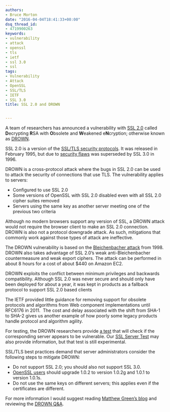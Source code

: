 ```yaml
---
authors:
- Bruce Morton
date: "2016-04-04T18:41:33+00:00"
dsq_thread_id:
- 4719900263
keywords:
- vulnerability
- attack
- openssl
- tls
- ietf
- ssl 3.0
- ssl
tags:
- Vulnerability
- Attack
- OpenSSL
- SSL/TLS
- IETF
- SSL 3.0
title: SSL 2.0 and DROWN


---
```

A team of researchers has announced a vulnerability with [SSL 2.0][1] called **D**ecrypting **R**SA with **O**bsolete and **W**eakened e**N**cryption; otherwise known as [DROWN][2].

SSL 2.0 is a version of the [SSL/TLS security protocols][3]. It was released in February 1995, but due to [security flaws][4] was superseded by SSL 3.0 in 1996.

DROWN is a cross-protocol attack where the bugs in SSL 2.0 can be used to attack the security of connections that use TLS. The vulnerability applies to servers:

  * Configured to use SSL 2.0
  * Some versions of OpenSSL with SSL 2.0 disabled even with all SSL 2.0 cipher suites removed
  * Servers using the same key as another server meeting one of the previous two criteria

Although no modern browsers support any version of SSL, a DROWN attack would not require the browser client to make an SSL 2.0 connection. DROWN is also not a protocol downgrade attack. As such, mitigations that commonly work against those types of attack are ineffective.

The DROWN vulnerability is based on the [Bleichenbacher attack][5] from 1998. DROWN also takes advantage of SSL 2.0’s weak anti-Bleichenbacher countermeasure and weak export ciphers. The attack can be performed in about 8 hours for a cost of about $440 on Amazon EC2.

DROWN exploits the conflict between minimum privileges and backwards compatibility. Although SSL 2.0 was never secure and should only have been deployed for about a year, it was kept in products as a fallback protocol to support SSL 2.0 based clients

The IETF provided little guidance for removing support for obsolete protocols and algorithms from Web component implementations until RFC6176 in 2011.  The cost and delay associated with the shift from SHA-1 to SHA-2 gives us another example of how poorly some legacy products handle protocol and algorithm agility.

For testing, the DROWN researchers provide [a test][6] that will check if the corresponding server appears to be vulnerable. Our [SSL Server Test][7] may also provide information, but that test is still experimental.

SSL/TLS best practices demand that server administrators consider the following steps to mitigate DROWN:

  * Do not support SSL 2.0; you should also not support SSL 3.0.
  * [OpenSSL users][8] should upgrade 1.0.2 to version 1.0.2g and 1.0.1 to version 1.0.1s.
  * Do not use the same keys on different servers; this applies even if the certificates are different.

For more information I would suggest reading [Matthew Green’s blog][9] and reviewing the [DROWN Q&A][10].

 [1]: https://en.wikipedia.org/wiki/Transport_Layer_Security#SSL_1.0.2C_2.0_and_3.0
 [2]: https://drownattack.com/
 [3]: https://en.wikipedia.org/wiki/Transport_Layer_Security
 [4]: https://en.wikipedia.org/wiki/Transport_Layer_Security#SSL_2.0
 [5]: http://archiv.infsec.ethz.ch/education/fs08/secsem/Bleichenbacher98.pdf
 [6]: https://test.drownattack.com/
 [7]: https://casecurity.ssllabs.com/
 [8]: https://www.openssl.org/news/secadv/20160301.txt
 [9]: http://blog.cryptographyengineering.com/2016/03/attack-of-week-drown.html
 [10]: https://drownattack.com/#question-answer